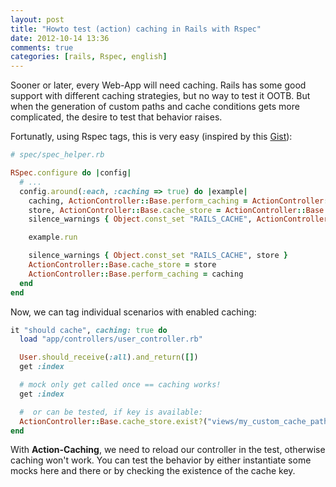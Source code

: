 ```yaml
---
layout: post
title: "Howto test (action) caching in Rails with Rspec"
date: 2012-10-14 13:36
comments: true
categories: [rails, Rspec, english]
---
```


Sooner or later, every Web-App will need caching. Rails has some good support with different caching strategies, but no way to test it OOTB. But when the generation of custom paths and cache conditions gets more complicated, the desire to test that behavior raises.


Fortunatly, using Rspec tags, this is very easy (inspired by this [Gist](https://gist.github.com/2267519)):

```ruby
# spec/spec_helper.rb

RSpec.configure do |config|
  # ...
  config.around(:each, :caching => true) do |example|
    caching, ActionController::Base.perform_caching = ActionController::Base.perform_caching, true
    store, ActionController::Base.cache_store = ActionController::Base.cache_store, :memory_store
    silence_warnings { Object.const_set "RAILS_CACHE", ActionController::Base.cache_store }

    example.run

    silence_warnings { Object.const_set "RAILS_CACHE", store }
    ActionController::Base.cache_store = store
    ActionController::Base.perform_caching = caching
  end
end
```

Now, we can tag individual scenarios with enabled caching:

```ruby
it "should cache", caching: true do
  load "app/controllers/user_controller.rb"

  User.should_receive(:all).and_return([])
  get :index

  # mock only get called once == caching works!
  get :index

  #  or can be tested, if key is available:
  ActionController::Base.cache_store.exist?("views/my_custom_cache_path").should be_true
end
```

With **Action-Caching**, we need to reload our controller in the test, otherwise caching won't work.
You can test the behavior by either instantiate some mocks here and there or by checking the existence of the cache key.

